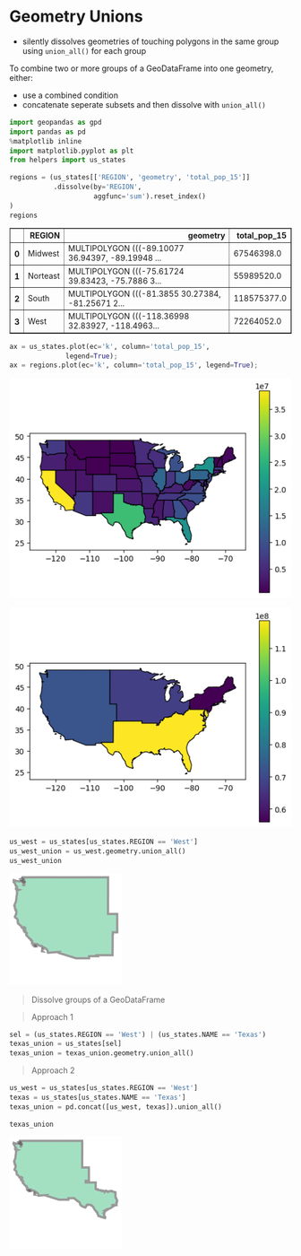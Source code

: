 # Geometry Unions

- silently dissolves geometries of touching polygons in the same group using `union_all()` for each group

To combine two or more groups of a GeoDataFrame into one geometry, either:
- use a combined condition
- concatenate seperate subsets and then dissolve with `union_all()` 


```python
import geopandas as gpd
import pandas as pd
%matplotlib inline 
import matplotlib.pyplot as plt 
from helpers import us_states
```


```python
regions = (us_states[['REGION', 'geometry', 'total_pop_15']]
           .dissolve(by='REGION', 
                     aggfunc='sum').reset_index()
)
regions
```




<div>
<style scoped>
    .dataframe tbody tr th:only-of-type {
        vertical-align: middle;
    }

    .dataframe tbody tr th {
        vertical-align: top;
    }

    .dataframe thead th {
        text-align: right;
    }
</style>
<table border="1" class="dataframe">
  <thead>
    <tr style="text-align: right;">
      <th></th>
      <th>REGION</th>
      <th>geometry</th>
      <th>total_pop_15</th>
    </tr>
  </thead>
  <tbody>
    <tr>
      <th>0</th>
      <td>Midwest</td>
      <td>MULTIPOLYGON (((-89.10077 36.94397, -89.19948 ...</td>
      <td>67546398.0</td>
    </tr>
    <tr>
      <th>1</th>
      <td>Norteast</td>
      <td>MULTIPOLYGON (((-75.61724 39.83423, -75.7886 3...</td>
      <td>55989520.0</td>
    </tr>
    <tr>
      <th>2</th>
      <td>South</td>
      <td>MULTIPOLYGON (((-81.3855 30.27384, -81.25671 2...</td>
      <td>118575377.0</td>
    </tr>
    <tr>
      <th>3</th>
      <td>West</td>
      <td>MULTIPOLYGON (((-118.36998 32.83927, -118.4963...</td>
      <td>72264052.0</td>
    </tr>
  </tbody>
</table>
</div>




```python
ax = us_states.plot(ec='k', column='total_pop_15', 
              legend=True); 
ax = regions.plot(ec='k', column='total_pop_15', legend=True);
```


    
![png](GeometryUnions_files/GeometryUnions_3_0.png)
    



    
![png](GeometryUnions_files/GeometryUnions_3_1.png)
    



```python
us_west = us_states[us_states.REGION == 'West']
us_west_union = us_west.geometry.union_all() 
us_west_union
```




    
![svg](GeometryUnions_files/GeometryUnions_4_0.svg)
    



>Dissolve groups of a GeoDataFrame

>Approach 1


```python
sel = (us_states.REGION == 'West') | (us_states.NAME == 'Texas')
texas_union = us_states[sel]
texas_union = texas_union.geometry.union_all()
```

>Approach 2


```python
us_west = us_states[us_states.REGION == 'West']
texas = us_states[us_states.NAME == 'Texas']
texas_union = pd.concat([us_west, texas]).union_all()
```


```python
texas_union
```




    
![svg](GeometryUnions_files/GeometryUnions_10_0.svg)
    




```python

```
